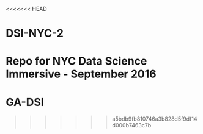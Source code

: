 <<<<<<< HEAD
# DSI-NYC-2
Repo for NYC Data Science Immersive - September 2016
=======
# GA-DSI
>>>>>>> a5bdb9fb810746a3b828d5f9df14d000b7463c7b
